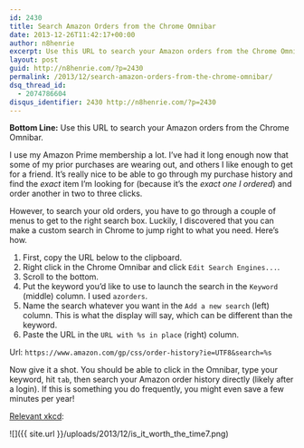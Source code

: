 ```yaml
---
id: 2430
title: Search Amazon Orders from the Chrome Omnibar
date: 2013-12-26T11:42:17+00:00
author: n8henrie
excerpt: Use this URL to search your Amazon orders from the Chrome Omnibar.
layout: post
guid: http://n8henrie.com/?p=2430
permalink: /2013/12/search-amazon-orders-from-the-chrome-omnibar/
dsq_thread_id:
  - 2074786604
disqus_identifier: 2430 http://n8henrie.com/?p=2430
---
```

**Bottom Line:** Use this URL to search your Amazon orders from the Chrome Omnibar.<!--more-->

I use my Amazon Prime membership a lot. I’ve had it long enough now that some of my prior purchases are wearing out, and others I like enough to get for a friend. It’s really nice to be able to go through my purchase history and find the _exact_ item I’m looking for (because it’s the _exact one I ordered_) and order another in two to three clicks.

However, to search your old orders, you have to go through a couple of menus to get to the right search box. Luckily, I discovered that you can make a custom search in Chrome to jump right to what you need. Here’s how.

  1. First, copy the URL below to the clipboard.
  2. Right click in the Chrome Omnibar and click `Edit Search Engines...`.
  3. Scroll to the bottom.
  4. Put the keyword you’d like to use to launch the search in the `Keyword` (middle) column. I used `azorders`.
  5. Name the search whatever you want in the `Add a new search` (left) column. This is what the display will say, which can be different than the keyword.
  6. Paste the URL in the `URL with %s in place` (right) column.

Url: `https://www.amazon.com/gp/css/order-history?ie=UTF8&search=%s`

Now give it a shot. You should be able to click in the Omnibar, type your keyword, hit `tab`, then search your Amazon order history directly (likely after a login). If this is something you do frequently, you might even save a few minutes per year!

<a href="http://xkcd.com/1205/" target="_blank">Relevant xkcd</a>: 


![]({{ site.url }}/uploads/2013/12/is_it_worth_the_time7.png)